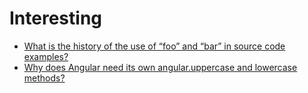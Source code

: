# Interesting

- [What is the history of the use of “foo” and “bar” in source code examples?](http://softwareengineering.stackexchange.com/questions/69788/what-is-the-history-of-the-use-of-foo-and-bar-in-source-code-examples)
- [Why does Angular need its own angular.uppercase and lowercase methods?](https://github.com/angular/angular.js/issues/11387)
